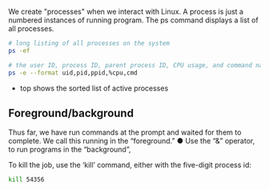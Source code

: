 We create "processes" when we interact with Linux. A process is just a numbered instances of running program. The ps command displays a list of all processes.

```bash
# long listing of all processes on the system
ps -ef 

# the user ID, process ID, parent process ID, CPU usage, and command name of a process
ps -e --format uid,pid,ppid,%cpu,cmd 
```

* top shows the sorted list of active processes

<h2>Foreground/background</h2>
  
  Thus far, we have run commands at the prompt and waited for them
to complete. We call this running in the “foreground.”
● Use the “&” operator, to run programs in the “background”, 

To kill the job, use the ‘kill’ command, either with the five-digit process id:

```bash
kill 54356 
```
